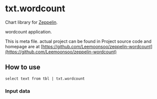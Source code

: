 # txt.wordcount

Chart library for [Zeppelin](http://zeppelin-project.org).

wordcount application.

This is meta file. actual project can be found in 
Project source code and homepage are at [https://github.com/Leemoonsoo/zeppelin-wordcount](https://github.com/Leemoonsoo/zeppelin-wordcount)


## How to use

```
select text from tbl | txt.wordcount
```

### Input data


